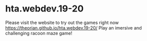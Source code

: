 # hta.webdev.19-20
Please visit the website to try out the games right now
https://theorian.github.io/hta.webdev.19-20/
Play an imersive and challenging racoon maze game!
